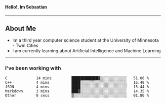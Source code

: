 #### Hello!, Im Sebastian


---
## About Me
- Im a third year computer science student at the University of Minnesota - Twin Cities
- I am currently learning about Artificial Intelligence and Machine Learning

---

### I've been working with
<!--START_SECTION:waka-->

```text
C             14 mins         ████████████▓░░░░░░░░░░░░   51.06 %
C++           4 mins          ████░░░░░░░░░░░░░░░░░░░░░   16.49 %
JSON          4 mins          ████░░░░░░░░░░░░░░░░░░░░░   15.44 %
Markdown      3 mins          ███▓░░░░░░░░░░░░░░░░░░░░░   14.35 %
Other         0 secs          ▒░░░░░░░░░░░░░░░░░░░░░░░░   01.80 %
```

<!--END_SECTION:waka-->


